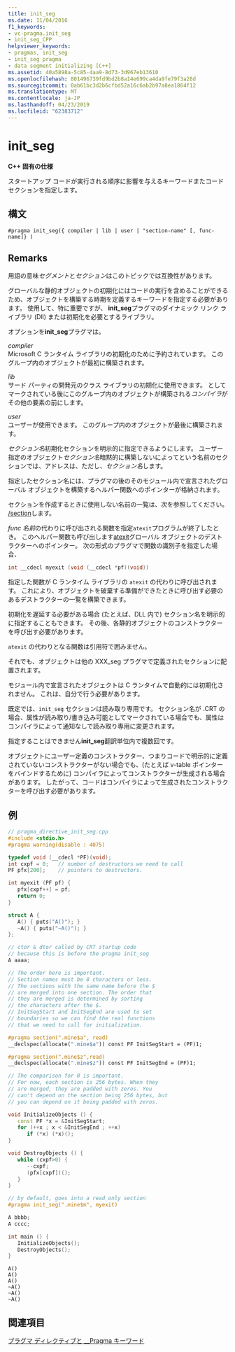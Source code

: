 ```yaml
---
title: init_seg
ms.date: 11/04/2016
f1_keywords:
- vc-pragma.init_seg
- init_seg_CPP
helpviewer_keywords:
- pragmas, init_seg
- init_seg pragma
- data segment initializing [C++]
ms.assetid: 40a5898a-5c85-4aa9-8d73-3d967eb13610
ms.openlocfilehash: 801496739fd9bd2b8a14e699ca4da9fe79f3a28d
ms.sourcegitcommit: 0ab61bc3d2b6cfbd52a16c6ab2b97a8ea1864f12
ms.translationtype: MT
ms.contentlocale: ja-JP
ms.lasthandoff: 04/23/2019
ms.locfileid: "62383712"
---
```

# <a name="initseg"></a>init_seg

**C++ 固有の仕様**

スタートアップ コードが実行される順序に影響を与えるキーワードまたコード セクションを指定します。

## <a name="syntax"></a>構文

```
#pragma init_seg({ compiler | lib | user | "section-name" [, func-name]} )
```

## <a name="remarks"></a>Remarks

用語の意味*セグメント*と*セクション*はこのトピックでは互換性があります。

グローバルな静的オブジェクトの初期化にはコードの実行を含めることができるため、オブジェクトを構築する時期を定義するキーワードを指定する必要があります。 使用して、特に重要ですが、 **init_seg**プラグマのダイナミック リンク ライブラリ (Dll) または初期化を必要とするライブラリ。

オプションを**init_seg**プラグマは。

*compiler*<br/>
Microsoft C ランタイム ライブラリの初期化のために予約されています。 このグループ内のオブジェクトが最初に構築されます。

*lib*<br/>
サード パーティの開発元のクラス ライブラリの初期化に使用できます。 としてマークされている後にこのグループ内のオブジェクトが構築される*コンパイラ*がその他の要素の前にします。

*user*<br/>
ユーザーが使用できます。 このグループ内のオブジェクトが最後に構築されます。

*セクション名*初期化セクションを明示的に指定できるようにします。 ユーザー指定のオブジェクト*セクション名*暗黙的に構築しないによってという名前のセクションでは、アドレスは、ただし、*セクション名*します。

指定したセクション名には、プラグマの後のそのモジュール内で宣言されたグローバル オブジェクトを構築するヘルパー関数へのポインターが格納されます。

セクションを作成するときに使用しない名前の一覧は、次を参照してください。 [/section](../build/reference/section-specify-section-attributes.md)します。

*func 名前*の代わりに呼び出される関数を指定`atexit`プログラムが終了したとき。 このヘルパー関数も呼び出します[atexit](../c-runtime-library/reference/atexit.md)グローバル オブジェクトのデストラクターへのポインター。 次の形式のプラグマで関数の識別子を指定した場合、

```cpp
int __cdecl myexit (void (__cdecl *pf)(void))
```

指定した関数が C ランタイム ライブラリの `atexit` の代わりに呼び出されます。 これにより、オブジェクトを破棄する準備ができたときに呼び出す必要のあるデストラクターの一覧を構築できます。

初期化を遅延する必要がある場合 (たとえば、DLL 内で) セクション名を明示的に指定することもできます。 その後、各静的オブジェクトのコンストラクターを呼び出す必要があります。

`atexit` の代わりとなる関数は引用符で囲みません。

それでも、オブジェクトは他の XXX_seg プラグマで定義されたセクションに配置されます。

モジュール内で宣言されたオブジェクトは C ランタイムで自動的には初期化されません。 これは、自分で行う必要があります。

既定では、`init_seg` セクションは読み取り専用です。 セクション名が .CRT の場合、属性が読み取り/書き込み可能としてマークされている場合でも、属性はコンパイラによって通知なしで読み取り専用に変更されます。

指定することはできません**init_seg**翻訳単位内で複数回です。

オブジェクトにユーザー定義のコンストラクター、つまりコードで明示的に定義されていないコンストラクターがない場合でも、(たとえば v-table ポインターをバインドするために) コンパイラによってコンストラクターが生成される場合があります。 したがって、コードはコンパイラによって生成されたコンストラクターを呼び出す必要があります。

## <a name="example"></a>例

```cpp
// pragma_directive_init_seg.cpp
#include <stdio.h>
#pragma warning(disable : 4075)

typedef void (__cdecl *PF)(void);
int cxpf = 0;   // number of destructors we need to call
PF pfx[200];    // pointers to destructors.

int myexit (PF pf) {
   pfx[cxpf++] = pf;
   return 0;
}

struct A {
   A() { puts("A()"); }
   ~A() { puts("~A()"); }
};

// ctor & dtor called by CRT startup code
// because this is before the pragma init_seg
A aaaa;

// The order here is important.
// Section names must be 8 characters or less.
// The sections with the same name before the $
// are merged into one section. The order that
// they are merged is determined by sorting
// the characters after the $.
// InitSegStart and InitSegEnd are used to set
// boundaries so we can find the real functions
// that we need to call for initialization.

#pragma section(".mine$a", read)
__declspec(allocate(".mine$a")) const PF InitSegStart = (PF)1;

#pragma section(".mine$z",read)
__declspec(allocate(".mine$z")) const PF InitSegEnd = (PF)1;

// The comparison for 0 is important.
// For now, each section is 256 bytes. When they
// are merged, they are padded with zeros. You
// can't depend on the section being 256 bytes, but
// you can depend on it being padded with zeros.

void InitializeObjects () {
   const PF *x = &InitSegStart;
   for (++x ; x < &InitSegEnd ; ++x)
      if (*x) (*x)();
}

void DestroyObjects () {
   while (cxpf>0) {
      --cxpf;
      (pfx[cxpf])();
   }
}

// by default, goes into a read only section
#pragma init_seg(".mine$m", myexit)

A bbbb;
A cccc;

int main () {
   InitializeObjects();
   DestroyObjects();
}
```

```Output
A()
A()
A()
~A()
~A()
~A()
```

## <a name="see-also"></a>関連項目

[プラグマ ディレクティブと __Pragma キーワード](../preprocessor/pragma-directives-and-the-pragma-keyword.md)